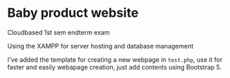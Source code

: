 # Baby product website
Cloudbased 1st sem endterm exam

Using the XAMPP for server hosting and database management

I've added the template for creating a new webpage in <code>test.php</code>, use it for faster and easily webapage creation, just add contents using Bootstrap 5.
